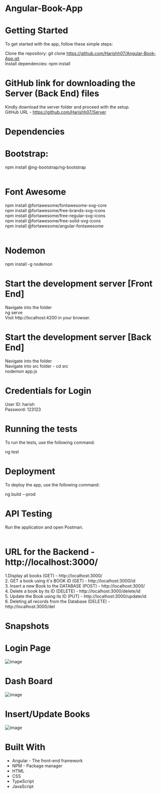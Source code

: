# Angular-Book-App

# Getting Started

To get started with the app, follow these simple steps:

Clone the repository: git clone https://github.com/Harishh07/Angular-Book-App.git <br>
Install dependencies: npm install <br>

# GitHub link for downloading the Server (Back End) files
Kindly download the server folder and proceed with the setup. <br>
GitHub URL - https://github.com/Harishh07/Server

# Dependencies
# Bootstrap: <br>
npm install @ng-bootstrap/ng-bootstrap <br>
<br>
# Font Awesome
npm install @fortawesome/fontawesome-svg-core <br>
npm install @fortawesome/free-brands-svg-icons <br>
npm install @fortawesome/free-regular-svg-icons <br>
npm install @fortawesome/free-solid-svg-icons <br>
npm install @fortawesome/angular-fontawesome <br>
<br>

# Nodemon
npm install -g nodemon

# Start the development server [Front End]
Navigate into the folder <br>
ng serve <br>
Visit http://localhost:4200 in your browser.

# Start the development server [Back End]
Navigate into the folder <br>
Navigate into src folder - cd src <br>
nodemon app.js

# Credentials for Login
User ID: harish <br>
Password: 123123

# Running the tests
To run the tests, use the following command:

ng test

# Deployment
To deploy the app, use the following command:

ng build --prod

# API Testing
Run the application and open Postman. <br><br>
# URL for the Backend - http://localhost:3000/ <br>
1.Display all books (GET) - http://localhost:3000/ <br>
2. GET a book using it's BOOK ID (GET) - http://localhost:3000/id <br>
3. Insert a new Book to the DATABASE (POST) - http://localhost:3000/ <br>
4. Delete a book by its ID (DELETE) - http://localhost:3000/delete/id <br>
5. Update the Book using its ID (PUT) - http://localhost:3000/update/id <br>
6. Deleting all records from the Database (DELETE) - http://localhost:3000/del <br>

# Snapshots
# Login Page
![image](https://drive.google.com/uc?export=view&id=1sYFH10xZ0ZPCH989elwql3N7p2Iw_V0Q) <br>
# Dash Board
![image](https://drive.google.com/uc?export=view&id=1ITBL1tg2soqFQhRDK5D8hALwT0GycEMj) <br>
# Insert/Update Books
![image](https://drive.google.com/uc?export=view&id=1u82cdXEibTNmIOfaRWTieC4mtydJyzgU) <br>

# Built With
* Angular - The front-end framework <br>
* NPM - Package manager <br>
* HTML <br>
* CSS <br>
* TypeScript <br>
* JavaScript
